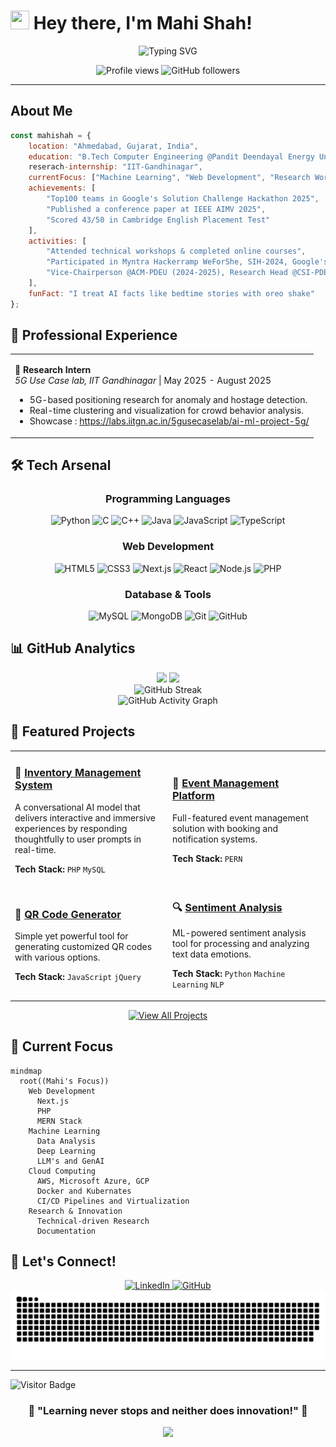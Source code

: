 # <img src="https://raw.githubusercontent.com/MartinHeinz/MartinHeinz/master/wave.gif" width="30px" height="30px" /> Hey there, I'm Mahi Shah!

<div align="center">
  <img src="https://readme-typing-svg.herokuapp.com?font=Fira+Code&size=22&duration=3000&pause=1000&color=6AD3F0&center=true&vCenter=true&width=600&lines=Computer+Science+Major;AI/ML+Practitioner;Research+Enthusiast;Tech+Upgrader;Learning-Growing-Improving-Evolving!" alt="Typing SVG" />
</div>

<p align="center">
  <img src="https://komarev.com/ghpvc/?username=mahishah05&label=Profile%20views&color=0e75b6&style=flat" alt="Profile views" />
  <img src="https://img.shields.io/github/followers/mahishah05?label=Followers&style=social" alt="GitHub followers" />
</p>

---

## About Me

```javascript
const mahishah = {
    location: "Ahmedabad, Gujarat, India",
    education: "B.Tech Computer Engineering @Pandit Deendayal Energy University (2022-2026)",
    reserach-internship: "IIT-Gandhinagar",
    currentFocus: ["Machine Learning", "Web Development", "Research Work"],
    achievements: [
        "Top100 teams in Google's Solution Challenge Hackathon 2025",
        "Published a conference paper at IEEE AIMV 2025",
        "Scored 43/50 in Cambridge English Placement Test"
    ],
    activities: [
        "Attended technical workshops & completed online courses",
        "Participated in Myntra Hackerramp WeForShe, SIH-2024, Google's Solution Challenge Hackathon, NIT Patna's ByteVerse Annual Hackathon",
        "Vice-Chairperson @ACM-PDEU (2024-2025), Research Head @CSI-PDEU (2024-2025)"
    ],
    funFact: "I treat AI facts like bedtime stories with oreo shake"
};
```

## 💼 Professional Experience

<table>
<tr>
<td>

**🔬 Research Intern**  
*5G Use Case lab, IIT Gandhinagar* | May 2025 - August 2025  
- 5G-based positioning research for anomaly and hostage detection.
- Real-time clustering and visualization for crowd behavior analysis.
- Showcase : https://labs.iitgn.ac.in/5gusecaselab/ai-ml-project-5g/

</td>
</table>


## 🛠️ Tech Arsenal

<div align="center">

### Programming Languages
![Python](https://img.shields.io/badge/Python-3776AB?style=for-the-badge&logo=python&logoColor=white)
![C](https://img.shields.io/badge/C-00599C?style=for-the-badge&logo=c&logoColor=white)
![C++](https://img.shields.io/badge/C++-00599C?style=for-the-badge&logo=c%2B%2B&logoColor=white)
![Java](https://img.shields.io/badge/Java-ED8B00?style=for-the-badge&logo=java&logoColor=white)
![JavaScript](https://img.shields.io/badge/JavaScript-F7DF1E?style=for-the-badge&logo=javascript&logoColor=black)
![TypeScript](https://img.shields.io/badge/TypeScript-007ACC?style=for-the-badge&logo=typescript&logoColor=white)

### Web Development
![HTML5](https://img.shields.io/badge/HTML5-E34F26?style=for-the-badge&logo=html5&logoColor=white)
![CSS3](https://img.shields.io/badge/CSS3-1572B6?style=for-the-badge&logo=css3&logoColor=white)
![Next.js](https://img.shields.io/badge/Next.js-000000?style=for-the-badge&logo=nextdotjs&logoColor=white)
![React](https://img.shields.io/badge/React-20232A?style=for-the-badge&logo=react&logoColor=61DAFB)
![Node.js](https://img.shields.io/badge/Node.js-43853D?style=for-the-badge&logo=node.js&logoColor=white)
![PHP](https://img.shields.io/badge/PHP-777BB4?style=for-the-badge&logo=php&logoColor=white)

### Database & Tools
![MySQL](https://img.shields.io/badge/MySQL-00000F?style=for-the-badge&logo=mysql&logoColor=white)
![MongoDB](https://img.shields.io/badge/MongoDB-4EA94B?style=for-the-badge&logo=mongodb&logoColor=white)
![Git](https://img.shields.io/badge/Git-F05032?style=for-the-badge&logo=git&logoColor=white)
![GitHub](https://img.shields.io/badge/GitHub-100000?style=for-the-badge&logo=github&logoColor=white)


</div>

## 📊 GitHub Analytics

<div align="center">
  <img height="180em" src="https://github-readme-stats.vercel.app/api?username=mahishah05&show_icons=true&theme=tokyonight&include_all_commits=true&count_private=true"/>
  <img height="180em" src="https://github-readme-stats.vercel.app/api/top-langs/?username=mahishah05&layout=compact&langs_count=8&theme=tokyonight"/>
</div>

<div align="center">
  <img src="https://github-readme-streak-stats.herokuapp.com/?user=mahishah05&theme=tokyonight" alt="GitHub Streak" />
</div>

<div align="center">
  <img src="https://github-readme-activity-graph.vercel.app/graph?username=mahishah05&theme=tokyo-night&bg_color=1a1b27&color=70a5fd&line=bf91f3&point=38bdae&area=true&hide_border=true" alt="GitHub Activity Graph" />
</div>

## 🚀 Featured Projects

<div align="center">
<table>
<tr>
<td width="50%">

### 🏪 [Inventory Management System](https://github.com/mahishah05/Document-ChatBot-Model)
A conversational AI model that delivers interactive and immersive experiences by responding thoughtfully to user prompts in real-time.

**Tech Stack:** `PHP` `MySQL`

</td>
<td width="50%">

### 🎉 [Event Management Platform](https://github.com/maitreemistry/event-management-platform) 
Full-featured event management solution with booking and notification systems.

**Tech Stack:** `PERN`

</td>
</tr>
<tr>
<td width="50%">

### 📱 [QR Code Generator](https://github.com/maitreemistry/qr-code-generator)
Simple yet powerful tool for generating customized QR codes with various options.

**Tech Stack:** `JavaScript` `jQuery`

</td>
<td width="50%">

### 🔍 [Sentiment Analysis](https://github.com/maitreemistry/sentiment-analysis-python)
ML-powered sentiment analysis tool for processing and analyzing text data emotions.

**Tech Stack:** `Python` `Machine Learning` `NLP`

</td>
</tr>
</table>
</div>

<div align="center">
  <a href="https://github.com/mahishah05?tab=repositories">
    <img src="https://img.shields.io/badge/View%20All%20Projects-000000?style=for-the-badge&logo=github&logoColor=white" alt="View All Projects" />
  </a>
</div>



## 🎯 Current Focus

```mermaid
mindmap
  root((Mahi's Focus))
    Web Development
      Next.js 
      PHP
      MERN Stack
    Machine Learning
      Data Analysis
      Deep Learning
      LLM's and GenAI
    Cloud Computing
      AWS, Microsoft Azure, GCP
      Docker and Kubernates 
      CI/CD Pipelines and Virtualization
    Research & Innovation
      Technical-driven Research
      Documentation
```

## 🌟 Let's Connect!

<div align="center">
  <a href="https://www.linkedin.com/in/mahishah05">
    <img src="https://img.shields.io/badge/LinkedIn-0077B5?style=for-the-badge&logo=linkedin&logoColor=white" alt="LinkedIn" />
  </a>
  <a href="https://github.com/mahishah05">
    <img src="https://img.shields.io/badge/GitHub-100000?style=for-the-badge&logo=github&logoColor=white" alt="GitHub" />
  </a>
</div>

<div align="center">
  <img src="https://raw.githubusercontent.com/platane/platane/output/github-contribution-grid-snake-dark.svg" alt="Snake Animation" />
</div>


---
<img src="https://visitor-badge.laobi.icu/badge?page_id=maitreemistry.maitreemistry" alt="Visitor Badge" />

<div align="center">
    <h3>💫 "Learning never stops and neither does innovation!" 💫</h3>
  <img src="https://capsule-render.vercel.app/api?type=waving&color=gradient&height=100&section=footer&fontSize=16&fontAlignY=65&descAlign=50" />
</div>















